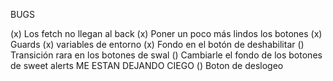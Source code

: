 
BUGS

(x) Los fetch no llegan al back
(x) Poner un poco más lindos los botones
(x) Guards
(x) variables de entorno
(x) Fondo en el botón de deshabilitar
() Transición rara en los botones de swal
() Cambiarle el fondo de los botones de sweet alerts ME ESTAN DEJANDO CIEGO
() Boton de deslogeo